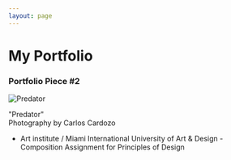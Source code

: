 ```yaml
---
layout: page
---
```


# My Portfolio

### Portfolio Piece #2

![Predator](https://m1.behance.net/rendition/modules/114071447/hd/12d1cb9c3520eadd2d62ea6ce3565035.jpg)

"Predator"  
Photography by Carlos Cardozo  
- Art institute / Miami International University of Art & Design - Composition Assignment for Principles of Design  
